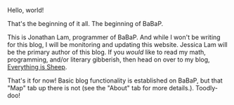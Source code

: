 Hello, world!

That's the beginning of it all. The beginning of BaBaP.

This is Jonathan Lam, programmer of BaBaP. And while I won't be writing for this blog, I will be monitoring and updating this website. Jessica Lam will be the primary author of this blog. If you *would* like to read my math, programming, and/or literary gibberish, then head on over to my blog, [Everything is Sheep][1].

That's it for now! Basic blog functionality is established on BaBaP, but that "Map" tab up there is not (see the "About" tab for more details.). Toodly-doo!

[1]: http://eis.jonathanlam.tech
